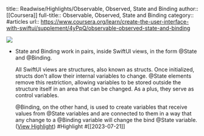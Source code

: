 title:: Readwise/Highlights/Observable, Observed, State and Binding
author:: [[Coursera]]
full-title:: Observable, Observed, State and Binding
category:: #articles
url:: https://www.coursera.org/learn/create-the-user-interface-with-swiftui/supplement/4yPpQ/observable-observed-state-and-binding

![](https://readwise-assets.s3.amazonaws.com/media/uploaded_book_covers/profile_182549/Grid_Coursera_Partners_updated.png)

- State and Binding work in pairs, inside SwiftUI views, in the form @State and @Binding.
  
  All SwiftUI views are structures, also known as structs. Once initialized, structs don't allow their internal variables to change. @State elements remove this restriction, allowing variables to be stored outside the structure itself in an area that can be changed. As a plus, they serve as control variables.
  
  @Binding, on the other hand, is used to create variables that receive values from @State variables and are connected to them in a way that any change to a @Binding variable will change the bind @State variable. ([View Highlight](https://read.readwise.io/read/01h5vk4dvkank7y9va3kc25sry)) #Highlight #[[2023-07-21]]